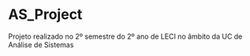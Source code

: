 # AS_Project
Projeto realizado no 2º semestre do 2º ano de LECI no âmbito da UC de Análise de Sistemas
